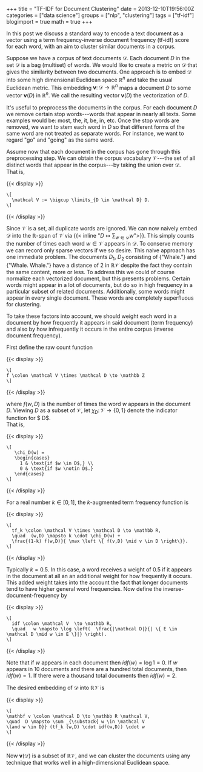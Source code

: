+++
title = "TF-IDF for Document Clustering"
date = 2013-12-10T19:56:00Z
categories = ["data science"]
groups = ["nlp", "clustering"]
tags = ["tf-idf"]
blogimport = true 
math = true
+++

In this post we discuss a standard way to encode a text document as a vector
using a term frequency-inverse document frequency (tf-idf) score for each 
word,  with an aim to cluster similar documents in a corpus.

<!--more-->

Suppose we have a corpus of text documents $\mathcal D$.
Each document $D$ in the set $\mathcal D$ is a bag (multiset) of words.
We would like to create a metric on $\mathcal D$ that gives the similarity 
between two documents.  One approach is to embed $\mathcal D$ into some
high dimensional Euclidean space $\mathbb R^n$ and take the usual 
Euclidean metric.   This embedding 
$\mathbf v \colon \mathcal D \to \mathbb R^n$  maps a document $D$ to
some vector $\mathbf v(D)$ in $\mathbb R^n$.
We call the resulting vector $\mathbf v(D)$ the vectorization of $D$.  

It's useful to preprocess the documents in the corpus.
For each document $D$ we remove certain stop words---words that appear in
nearly all texts. Some examples would be: most, the, it, be, in, etc.
Once the stop words are removed, we want to stem each word in $D$ so that
different forms of the same word are not treated as separate words.
For instance, we want to regard "go" and "going" as the same word.

Assume now that each document in the corpus has gone through this preprocessing step.
We can obtain the corpus vocabulary $\mathcal V$---the set of all distinct
words that appear in the corpus---by taking the union over $\mathcal D$.  
That is, 

{{< display >}}
```
\[
  \mathcal V := \bigcup \limits_{D \in \mathcal D} D. 
\] 
```
{{< /display >}}

Since $\mathcal V$ is a set, all duplicate words are ignored.
We can now naively embed $\mathcal D$ into the $\mathbb R$-span of 
$\mathcal V$ via 
{{< inline "$D \mapsto \sum_{w \in \mathcal D} w$">}}.
This simply counts the number of times each word $w \in \mathcal V$ appears 
in $\mathcal D$.  To conserve memory we can record only sparse vectors if we so desire.
This naive approach has one immediate problem.
The documents $D_1$, $D_2$ consisting of {"Whale."} and {"Whale. Whale."}
have a distance of $2$ in $\mathbb R \mathcal V$ despite the fact they
contain the same content, more or less.
To address this we could of course normalize each vectorized document,
but this presents problems.  Certain words might appear in a lot of documents,
but do so in high frequency in a particular subset of related documents.
Additionally, some words might appear in every single document.
These words are completely superfluous for clustering.

To take these factors into account, we should weight each word in a 
document by how frequently it appears in said document (term frequency) 
and also by how infrequently it occurs in the entire corpus 
(inverse document frequency).

First define the raw count function 

{{< display >}}
```
\[
f \colon \mathcal V \times \mathcal D \to \mathbb Z 
\]
```
{{< /display >}}

where $f(w,D)$ is the number of times the word $w$ appears in the document $D$.
Viewing $D$ as a subset of $\mathcal V$, let $\chi_D \colon \mathcal V \to \{ 0, 1\}$ 
denote the indicator function for $ D$.  
That is, 

{{< display >}}
```
\[  
   \chi_D(w) = 
   \begin{cases}   
     1 & \text{if $w \in D$,} \\   
     0 & \text{if $w \notin D$.}  
   \end{cases} 
\] 
```
{{< /display >}}

For a real number $k \in [0,1]$, the $k$-augmented term frequency 
function is 

{{< display >}}
```
\[  
  tf_k \colon \mathcal V \times \mathcal D \to \mathbb R,
  \quad  (w,D) \mapsto k \cdot \chi_D(w) +  
  \frac{(1-k) f(w,D)}{ \max \left \{ f(v,D) \mid v \in D \right\}}.
\] 
```
{{< /display >}}

Typically $k=0.5$. In this case, a word receives a weight of $0.5$ if it 
appears in the document at all an an additional weight for how frequently 
it occurs.  This added weight takes into the account the fact that longer 
documents tend to have higher general word frequencies. 
Now define the inverse-document-frequency by 

{{< display >}}
```
\[  
  idf \colon \mathcal V  \to \mathbb R,
  \quad   w \mapsto \log \left(  \frac{|\mathcal D|}{| \{ E \in \mathcal D \mid w \in E \}|} \right). 
\] 
```
{{< /display >}}

Note that if $w$ appears in each document then $idf(w)=\log 1 = 0$.
If $w$ appears in $10$ documents and there are a hundred total documents, then $idf(w)=1$.
If there were a thousand total documents then $idf(w)=2$.  

The desired embedding of $\mathcal D$ into $\mathbb R \mathcal V$ is 

{{< display >}}
```
\[  
\mathbf v \colon \mathcal D \to \mathbb R \mathcal V,
\quad  D \mapsto \sum _{\substack{ w \in \mathcal V
\land w \in D}} (tf_k (w,D) \cdot idf(w,D)) \cdot w 
\] 
```
{{< /display >}}

Now $\mathbf v( \mathcal D)$ is a subset of $\mathbb R \mathcal V$,
and we can cluster the documents using any technique that works well in a 
high-dimensional Euclidean space.   
